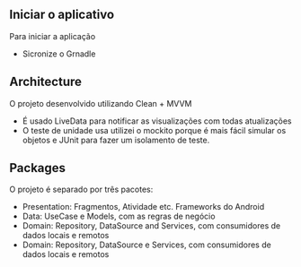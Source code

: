 ## Iniciar o aplicativo
Para iniciar a aplicação
- Sicronize o Grnadle

## Architecture
O projeto desenvolvido utilizando Clean + MVVM
- É usado LiveData para notificar as visualizações com todas atualizações 
- O teste de unidade usa utilizei o mockito porque é mais fácil simular os objetos e JUnit para fazer um isolamento de teste.
## Packages
O projeto é separado por três pacotes:
- Presentation: Fragmentos, Atividade etc. Frameworks do Android
- Data: UseCase e Models, com as regras de negócio
- Domain: Repository, DataSource and Services, com consumidores de dados locais e remotos
- Domain: Repository, DataSource e Services, com consumidores de dados locais e remotos
